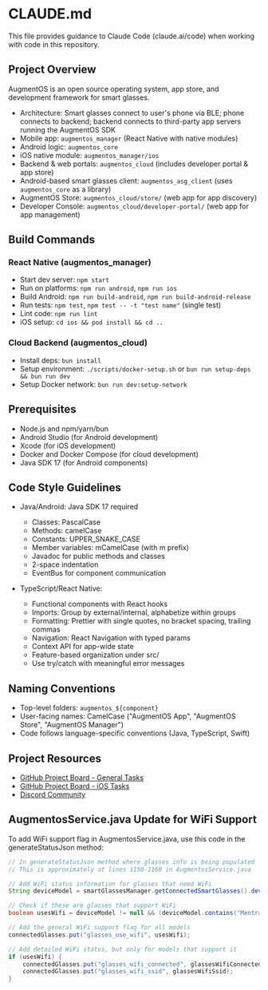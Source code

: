 # CLAUDE.md

This file provides guidance to Claude Code (claude.ai/code) when working with code in this repository.

## Project Overview
AugmentOS is an open source operating system, app store, and development framework for smart glasses. 

- Architecture: Smart glasses connect to user's phone via BLE; phone connects to backend; backend connects to third-party app servers running the AugmentOS SDK
- Mobile app: `augmentos_manager` (React Native with native modules)
- Android logic: `augmentos_core` 
- iOS native module: `augmentos_manager/ios`
- Backend & web portals: `augmentos_cloud` (includes developer portal & app store)
- Android-based smart glasses client: `augmentos_asg_client` (uses `augmentos_core` as a library)
- AugmentOS Store: `augmentos_cloud/store/` (web app for app discovery)
- Developer Console: `augmentos_cloud/developer-portal/` (web app for app management)

## Build Commands

### React Native (augmentos_manager)
- Start dev server: `npm start`
- Run on platforms: `npm run android`, `npm run ios`  
- Build Android: `npm run build-android`, `npm run build-android-release`
- Run tests: `npm test`, `npm test -- -t "test name"` (single test)
- Lint code: `npm run lint`
- iOS setup: `cd ios && pod install && cd ..`

### Cloud Backend (augmentos_cloud)
- Install deps: `bun install`
- Setup environment: `./scripts/docker-setup.sh` or `bun run setup-deps && bun run dev`
- Setup Docker network: `bun run dev:setup-network`

## Prerequisites
- Node.js and npm/yarn/bun
- Android Studio (for Android development)
- Xcode (for iOS development)  
- Docker and Docker Compose (for cloud development)
- Java SDK 17 (for Android components)

## Code Style Guidelines
- Java/Android: Java SDK 17 required
  - Classes: PascalCase
  - Methods: camelCase
  - Constants: UPPER_SNAKE_CASE
  - Member variables: mCamelCase (with m prefix)
  - Javadoc for public methods and classes
  - 2-space indentation
  - EventBus for component communication

- TypeScript/React Native:
  - Functional components with React hooks
  - Imports: Group by external/internal, alphabetize within groups
  - Formatting: Prettier with single quotes, no bracket spacing, trailing commas
  - Navigation: React Navigation with typed params
  - Context API for app-wide state
  - Feature-based organization under src/
  - Use try/catch with meaningful error messages

## Naming Conventions
- Top-level folders: `augmentos_${component}`
- User-facing names: CamelCase ("AugmentOS App", "AugmentOS Store", "AugmentOS Manager")
- Code follows language-specific conventions (Java, TypeScript, Swift)

## Project Resources
- [GitHub Project Board - General Tasks](https://github.com/orgs/AugmentOS-Community/projects/2)
- [GitHub Project Board - iOS Tasks](https://github.com/orgs/AugmentOS-Community/projects/1)
- [Discord Community](https://discord.gg/5ukNvkEAqT)

## AugmentosService.java Update for WiFi Support
To add WiFi support flag in AugmentosService.java, use this code in the generateStatusJson method:

```java
// In generateStatusJson method where glasses info is being populated
// This is approximately at lines 1150-1160 in AugmentosService.java

// Add WiFi status information for glasses that need WiFi
String deviceModel = smartGlassesManager.getConnectedSmartGlasses().deviceModelName;

// Check if these are glasses that support WiFi
boolean usesWifi = deviceModel != null && (deviceModel.contains("Mentra Live") || deviceModel.contains("Android Smart Glasses"));

// Add the general WiFi support flag for all models
connectedGlasses.put("glasses_use_wifi", usesWifi);

// Add detailed WiFi status, but only for models that support it
if (usesWifi) {
    connectedGlasses.put("glasses_wifi_connected", glassesWifiConnected);
    connectedGlasses.put("glasses_wifi_ssid", glassesWifiSsid);
}
```